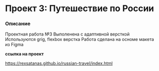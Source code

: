 # Проект 3: Путешествие по России

### Описание
Проектная работа №3 
 Выполенена с адаптивной версткой 
 Используются grig, flexbox верстка 
 Работа сделана на осноме макета из Figma

**ссылка на проект**

https://rexsatanas.github.io/russian-travel/index.html
